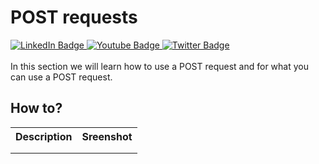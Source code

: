 # POST requests

<div id="badges">
  <a href="https://www.linkedin.com/in/k-borchert/">
    <img src="https://img.shields.io/badge/LinkedIn-blue?style=for-the-badge&logo=linkedin&logoColor=white" alt="LinkedIn Badge"/>
  </a>
  <a href="https://www.youtube.com/channel/UC6nEaIKn3ffJG6otCqNSMlA">
    <img src="https://img.shields.io/badge/YouTube-red?style=for-the-badge&logo=youtube&logoColor=white" alt="Youtube Badge"/>
  </a>
  <a href="https://twitter.com/Mirrortears">
    <img src="https://img.shields.io/badge/Twitter-blue?style=for-the-badge&logo=twitter&logoColor=white" alt="Twitter Badge"/>
  </a>
</div>
<br>
In this section we will learn how to use a POST request and for what you can use a POST request.

<br>

## How to?

<table>
  <tr>
    <th>Description</th>
    <th>Sreenshot</th>
  </tr>
  
  <tr>
    <td></td>
    <td></td>
  </tr>
  
  <tr>
    <td></td>
    <td></td>
  </tr>
  
  
</table>

